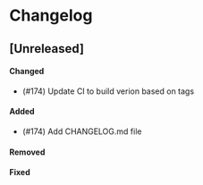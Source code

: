 # Changelog

## [Unreleased]

#### Changed
- (#174) Update CI to build verion based on tags

#### Added
- (#174) Add CHANGELOG.md file

#### Removed

#### Fixed